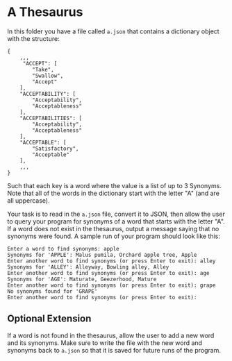 # A Thesaurus
In this folder you have a file called `a.json` that contains a dictionary object with the structure:

```
{
    ,,,
     "ACCEPT": [
        "Take",
        "Swallow",
        "Accept"
    ],
    "ACCEPTABILITY": [
        "Acceptability",
        "Acceptableness"
    ],
    "ACCEPTABILITIES": [
        "Acceptability",
        "Acceptableness"
    ],
    "ACCEPTABLE": [
        "Satisfactory",
        "Acceptable"
    ],
    ,,,
}
```

Such that each key is a word where the value is a list of up to 3 Synonyms. Note that all of the words in the dictionary start with the letter "A" (and are all uppercase). 

Your task is to read in the `a.json` file, convert it to JSON, then allow the user to query your program for synonyms of a word that starts with the letter "A". If a word does not exist in the thesaurus, output a message saying that no synonyms were found.
A sample run of your program should look like this:

```
Enter a word to find synonyms: apple
Synonyms for 'APPLE': Malus pumila, Orchard apple tree, Apple
Enter another word to find synonyms (or press Enter to exit): alley
Synonyms for 'ALLEY': Alleyway, Bowling alley, Alley
Enter another word to find synonyms (or press Enter to exit): age
Synonyms for 'AGE': Maturate, Geezerhood, Mature
Enter another word to find synonyms (or press Enter to exit): grape
No synonyms found for 'GRAPE'
Enter another word to find synonyms (or press Enter to exit): 
```


## Optional Extension
If a word is not found in the thesaurus, allow the user to add a new word and its synonyms. Make sure to write the file with the new word and synonyms back to `a.json` so that it is saved for future runs of the program.

```